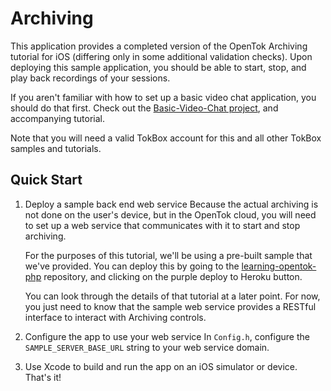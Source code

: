Archiving
==================================

This application provides a completed version of the OpenTok Archiving tutorial for iOS (differing only in some additional validation checks). Upon deploying this sample application, you should be able to start, stop, and play back recordings of your sessions.

If you aren't familiar with how to set up a basic video chat application, you should do that first. Check out the [Basic-Video-Chat project](https://github.com/opentok/opentok-ios-sdk-samples/tree/develop/Basic-Video-Chat), and accompanying tutorial.

Note that you will need a valid TokBox account for this and all other TokBox samples and tutorials.

Quick Start
-----------

1. Deploy a sample back end web service
Because the actual archiving is not done on the user's device, but in the OpenTok cloud, you will need to set up a web service that communicates with it to start and stop archiving.

    For the purposes of this tutorial, we'll be using a pre-built sample that we've provided. You can deploy this by going to the [learning-opentok-php](https://github.com/opentok/learning-opentok-php) repository, and clicking on the purple deploy to Heroku button.

    You can look through the details of that tutorial at a later point. For now, you just need to know that the sample web service provides a RESTful interface to interact with Archiving controls.

2. Configure the app to use your web service
In `Config.h`, configure the `SAMPLE_SERVER_BASE_URL` string to your web service domain.

3. Use Xcode to build and run the app on an iOS simulator or device.
That's it!
